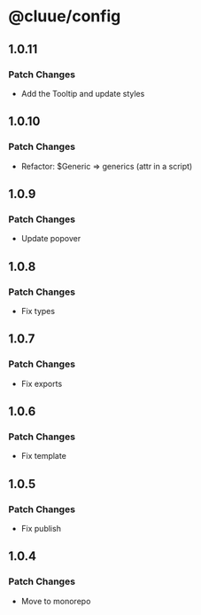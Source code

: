 # @cluue/config

## 1.0.11

### Patch Changes

-   Add the Tooltip and update styles

## 1.0.10

### Patch Changes

-   Refactor: $Generic => generics (attr in a script)

## 1.0.9

### Patch Changes

-   Update popover

## 1.0.8

### Patch Changes

-   Fix types

## 1.0.7

### Patch Changes

-   Fix exports

## 1.0.6

### Patch Changes

-   Fix template

## 1.0.5

### Patch Changes

-   Fix publish

## 1.0.4

### Patch Changes

-   Move to monorepo
